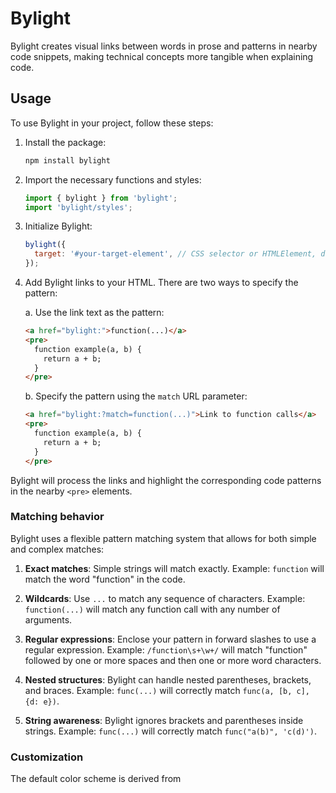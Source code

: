 # Bylight

Bylight creates visual links between words in prose and patterns in nearby code snippets, making technical concepts more tangible when explaining code.


## Usage

To use Bylight in your project, follow these steps:

1. Install the package:

   ```bash
   npm install bylight
   ```

2. Import the necessary functions and styles:

   ```javascript
   import { bylight } from 'bylight';
   import 'bylight/styles';
   ```

3. Initialize Bylight:

   ```javascript
   bylight({
     target: '#your-target-element', // CSS selector or HTMLElement, default = body
   });
   ```

4. Add Bylight links to your HTML. There are two ways to specify the pattern:

   a. Use the link text as the pattern:

   ```html
   <a href="bylight:">function(...)</a>
   <pre>
     function example(a, b) {
       return a + b;
     }
   </pre>
   ```

   b. Specify the pattern using the `match` URL parameter:

   ```html
   <a href="bylight:?match=function(...)">Link to function calls</a>
   <pre>
     function example(a, b) {
       return a + b;
     }
   </pre>
   ```

Bylight will process the links and highlight the corresponding code patterns in the nearby `<pre>` elements.

### Matching behavior

Bylight uses a flexible pattern matching system that allows for both simple and complex matches:

1. **Exact matches**: Simple strings will match exactly.
   Example: `function` will match the word "function" in the code.

2. **Wildcards**: Use `...` to match any sequence of characters.
   Example: `function(...)` will match any function call with any number of arguments.

3. **Regular expressions**: Enclose your pattern in forward slashes to use a regular expression.
   Example: `/function\s+\w+/` will match "function" followed by one or more spaces and then one or more word characters.

4. **Nested structures**: Bylight can handle nested parentheses, brackets, and braces.
   Example: `func(...)` will correctly match `func(a, [b, c], {d: e})`.

5. **String awareness**: Bylight ignores brackets and parentheses inside strings.
   Example: `func(...)` will correctly match `func("a(b)", 'c(d)')`.

### Customization 

The default color scheme is derived from 